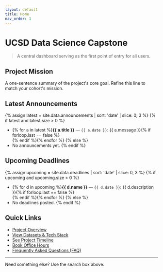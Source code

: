 ```yaml
---
layout: default
title: Home
nav_order: 1
---
```


# UCSD Data Science Capstone

> A central dashboard serving as the first point of entry for all users.

## Project Mission
A one-sentence summary of the project's core goal. Refine this line to match your cohort's mission.

## Latest Announcements
{% assign latest = site.data.announcements | sort: 'date' | slice: 0, 3 %}
{% if latest and latest.size > 0 %}
- {% for a in latest %}**{{ a.title }}** — `{{ a.date }}`: {{ a.message }}{% if forloop.last == false %}<br/>{% endif %}{% endfor %}
{% else %}
- No announcements yet.
{% endif %}


## Upcoming Deadlines
{% assign upcoming = site.data.deadlines | sort: 'date' | slice: 0, 3 %}
{% if upcoming and upcoming.size > 0 %}
- {% for d in upcoming %}**{{ d.name }}** — `{{ d.date }}`: {{ d.description }}{% if forloop.last == false %}<br/>{% endif %}{% endfor %}
{% else %}
- No deadlines posted.
{% endif %}

## Quick Links
- [Project Overview](project-overview)
- [View Datasets & Tech Stack](resources/)
- [See Project Timeline](timeline)
- [Book Office Hours](people-and-communication#office-hours)
- [Frequently Asked Questions (FAQ)](faq)


---

Need something else? Use the search box above.
